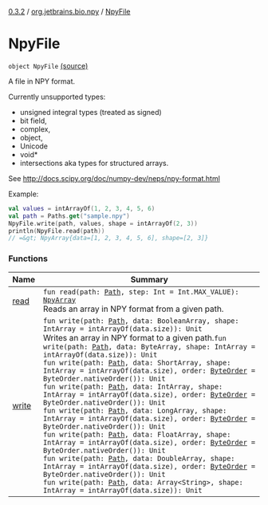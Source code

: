 [0.3.2](../../index.md) / [org.jetbrains.bio.npy](../index.md) / [NpyFile](.)

# NpyFile

`object NpyFile` [(source)](https://github.com/JetBrains-Research/npy/blob/0.3.2/src/main/kotlin/org/jetbrains/bio/npy/Npy.kt#L32)

A file in NPY format.

Currently unsupported types:

* unsigned integral types (treated as signed)
* bit field,
* complex,
* object,
* Unicode
* void*
* intersections aka types for structured arrays.

See http://docs.scipy.org/doc/numpy-dev/neps/npy-format.html

Example:

``` kotlin
val values = intArrayOf(1, 2, 3, 4, 5, 6)
val path = Paths.get("sample.npy")
NpyFile.write(path, values, shape = intArrayOf(2, 3))
println(NpyFile.read(path))
// =&gt; NpyArray{data=[1, 2, 3, 4, 5, 6], shape=[2, 3]}
```

### Functions

| Name | Summary |
|---|---|
| [read](read.md) | `fun read(path: `[`Path`](http://docs.oracle.com/javase/6/docs/api/java/nio/file/Path.html)`, step: Int = Int.MAX_VALUE): `[`NpyArray`](../-npy-array/index.md)<br>Reads an array in NPY format from a given path. |
| [write](write.md) | `fun write(path: `[`Path`](http://docs.oracle.com/javase/6/docs/api/java/nio/file/Path.html)`, data: BooleanArray, shape: IntArray = intArrayOf(data.size)): Unit`<br>Writes an array in NPY format to a given path.`fun write(path: `[`Path`](http://docs.oracle.com/javase/6/docs/api/java/nio/file/Path.html)`, data: ByteArray, shape: IntArray = intArrayOf(data.size)): Unit`<br>`fun write(path: `[`Path`](http://docs.oracle.com/javase/6/docs/api/java/nio/file/Path.html)`, data: ShortArray, shape: IntArray = intArrayOf(data.size), order: `[`ByteOrder`](http://docs.oracle.com/javase/6/docs/api/java/nio/ByteOrder.html)` = ByteOrder.nativeOrder()): Unit`<br>`fun write(path: `[`Path`](http://docs.oracle.com/javase/6/docs/api/java/nio/file/Path.html)`, data: IntArray, shape: IntArray = intArrayOf(data.size), order: `[`ByteOrder`](http://docs.oracle.com/javase/6/docs/api/java/nio/ByteOrder.html)` = ByteOrder.nativeOrder()): Unit`<br>`fun write(path: `[`Path`](http://docs.oracle.com/javase/6/docs/api/java/nio/file/Path.html)`, data: LongArray, shape: IntArray = intArrayOf(data.size), order: `[`ByteOrder`](http://docs.oracle.com/javase/6/docs/api/java/nio/ByteOrder.html)` = ByteOrder.nativeOrder()): Unit`<br>`fun write(path: `[`Path`](http://docs.oracle.com/javase/6/docs/api/java/nio/file/Path.html)`, data: FloatArray, shape: IntArray = intArrayOf(data.size), order: `[`ByteOrder`](http://docs.oracle.com/javase/6/docs/api/java/nio/ByteOrder.html)` = ByteOrder.nativeOrder()): Unit`<br>`fun write(path: `[`Path`](http://docs.oracle.com/javase/6/docs/api/java/nio/file/Path.html)`, data: DoubleArray, shape: IntArray = intArrayOf(data.size), order: `[`ByteOrder`](http://docs.oracle.com/javase/6/docs/api/java/nio/ByteOrder.html)` = ByteOrder.nativeOrder()): Unit`<br>`fun write(path: `[`Path`](http://docs.oracle.com/javase/6/docs/api/java/nio/file/Path.html)`, data: Array<String>, shape: IntArray = intArrayOf(data.size)): Unit` |
